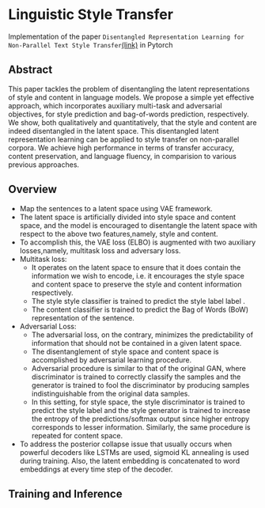 # Linguistic Style Transfer 
Implementation of the paper `Disentangled Representation Learning for Non-Parallel Text Style Transfer`[(link)](https://www.aclweb.org/anthology/P19-1041.pdf) in Pytorch

## Abstract
  This paper tackles the problem of disentangling the latent representations of style and content in language models.
  We propose a simple yet effective approach, which incorporates auxiliary multi-task and adversarial objectives, for 
  style prediction and bag-of-words prediction, respectively. We show, both qualitatively and quantitatively, that the 
  style and content are indeed disentangled in the latent space. This disentangled latent representation learning can be                  applied to style transfer on non-parallel corpora. We achieve high performance in terms of transfer accuracy, content     preservation, and language fluency, in comparision to various previous approaches.

## Overview
 * Map the sentences to a latent space using VAE framework.
 * The latent space is artificially divided into style space and content space, and the model is encouraged to disentangle
    the latent space with respect to the above two features,namely, style and content.
 * To accomplish this, the VAE loss (ELBO) is augmented with two auxiliary losses,namely, multitask loss and adversary loss.
 * Multitask loss:
    * It operates on the latent space to ensure that it does contain the information we wish to encode,    i.e. it encourages    the style space and content space to preserve the style and content information respectively.
    * The style style classifier is trained to predict the style label label .
    * The content classifier is trained to predict the Bag of Words (BoW) representation of the sentence.
  * Adversarial Loss:
    * The adversarial loss, on the contrary, minimizes the predictability of information that should not be contained
      in a given latent space.
    * The disentanglement of style space and content space is accomplished by adversarial learning procedure.
    * Adversarial procedure is similar to that of the original GAN, where discriminator is trained to correctly classify 
      the samples and the generator is trained to fool the discriminator by producing samples indistinguishable from 
      the original data samples.
    * In this setting, for style space, the style discriminator is trained to predict the style label and the style generator
      is trained to increase the entropy of the predictions/softmax output since higher entropy corresponds to lesser
      information. Similarly, the same procedure is repeated for content space.
   * To address the posterior collapse issue that usually occurs when powerful decoders like LSTMs are used, sigmoid KL 
     annealing is used during training. Also, the latent embedding is concatenated to word embeddings at every time step of
     the decoder.
     
 ## Training and Inference
